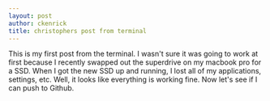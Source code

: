 ```yaml
---
layout: post
author: ckenrick
title: christophers post from terminal
---
```


This is my first post from the terminal. I wasn't sure it was going to work at first because I recently swapped out the superdrive on my macbook pro for a SSD. When I got the new SSD up and running, I lost all of my applications, settings, etc. Well, it looks like everything is working fine. Now let's see if I can push to Github.  
